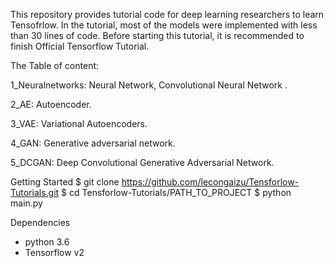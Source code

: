 This repository provides tutorial code for deep learning researchers to learn Tensofrlow. In the tutorial, most of the models were implemented with less than 30 lines of code. Before starting this tutorial, it is recommended to finish Official Tensorflow Tutorial.

The Table of content:

1_Neuralnetworks: Neural Network, Convolutional Neural Network . 

2_AE: Autoencoder.

3_VAE: Variational Autoencoders.

4_GAN: Generative adversarial network.

5_DCGAN: Deep Convolutional Generative Adversarial Network.

Getting Started
$ git clone https://github.com/lecongaizu/Tensforlow-Tutorials.git
$ cd Tensforlow-Tutorials/PATH_TO_PROJECT
$ python main.py

Dependencies
- python 3.6 
- Tensorflow v2

